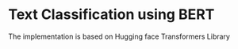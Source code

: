 # Text Classification using BERT

The implementation is based on Hugging face Transformers Library 
